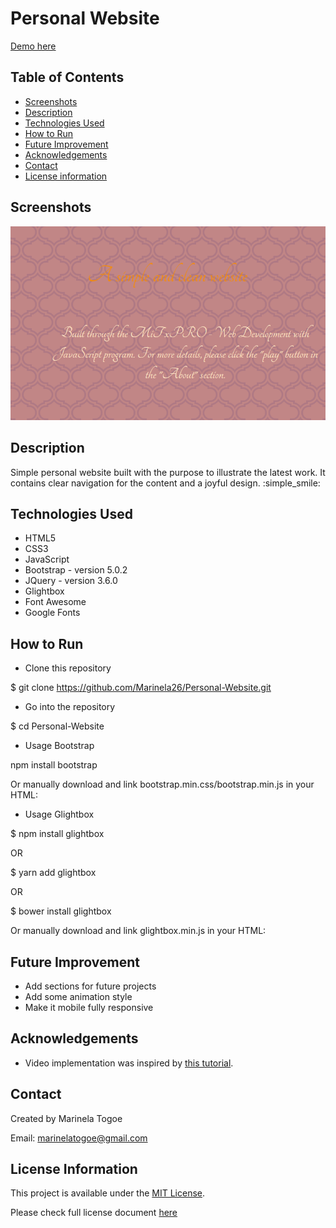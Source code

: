 # Personal Website

<a href="https://marinela26.github.io/Personal-Website/#HOME">Demo here</a>

## Table of Contents
* [Screenshots](#screenshots)
* [Description](#description)
* [Technologies Used](#technologies-used)
* [How to Run](#how-to-run)
* [Future Improvement](#future-improvement)
* [Acknowledgements](#acknowledgements)
* [Contact](#contact)
* [License information](#license-information)


## Screenshots

<img src="website.png" alt="PacMan" width="#" height="#">

## Description
 
 Simple personal website built with the purpose to illustrate the latest work. It contains  clear navigation for the content and a joyful design. :simple_smile:

## Technologies Used
- HTML5
- CSS3
- JavaScript
- Bootstrap - version 5.0.2
- JQuery - version 3.6.0
- Glightbox
- Font Awesome
- Google Fonts

## How to Run

* Clone this repository

$ git clone https://github.com/Marinela26/Personal-Website.git

* Go into the repository

$ cd Personal-Website

* Usage Bootstrap

npm install bootstrap

Or manually download and link bootstrap.min.css/bootstrap.min.js in your HTML:

<!-- CSS only -->
<link href="https://cdn.jsdelivr.net/npm/bootstrap@5.0.2/dist/css/bootstrap.min.css" rel="stylesheet" integrity="sha384-EVSTQN3/azprG1Anm3QDgpJLIm9Nao0Yz1ztcQTwFspd3yD65VohhpuuCOmLASjC" crossorigin="anonymous">


<!-- JavaScript Bundle with Popper -->
<script src="https://cdn.jsdelivr.net/npm/bootstrap@5.0.2/dist/js/bootstrap.bundle.min.js" integrity="sha384-MrcW6ZMFYlzcLA8Nl+NtUVF0sA7MsXsP1UyJoMp4YLEuNSfAP+JcXn/tWtIaxVXM" crossorigin="anonymous"></script>



* Usage Glightbox

$ npm install glightbox

 OR
 
$ yarn add glightbox

 OR
 
$ bower install glightbox

Or manually download and link glightbox.min.js in your HTML:

<link rel="stylesheet" href="dist/css/glightbox.css" />
<script src="dist/js/glightbox.min.js"></script>

<!-- USING A CDN -->

<link rel="stylesheet" href="https://cdn.jsdelivr.net/npm/glightbox/dist/css/glightbox.min.css" />
<script src="https://cdn.jsdelivr.net/gh/mcstudios/glightbox/dist/js/glightbox.min.js"></script>

<script type="text/javascript">
  const lightbox = GLightbox({ ...options });
</script>

<!-- USING ES MODULES -->

<script type="module">
  import 'https://cdn.jsdelivr.net/gh/mcstudios/glightbox/dist/js/glightbox.min.js';

  const lightbox = GLightbox({ ...options });
</script>


## Future Improvement

- Add sections for future projects
- Add some animation style
- Make it mobile fully responsive


## Acknowledgements

- Video implementation was inspired by [this tutorial](https://www.youtube.com/watch?v=iJKCj8uAHz8&t=4316s).


## Contact
Created by Marinela Togoe

Email: marinelatogoe@gmail.com


 ## License Information
 
This project is available under the [MIT License](). 

Please check full license document <a href="https://github.com/Marinela26/Personal-Website/blob/main/LICENSE">here</a>




